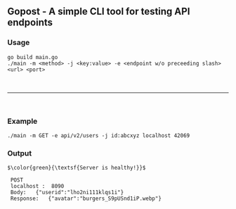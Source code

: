 ## Gopost - A simple CLI tool for testing API endpoints

### Usage
```
go build main.go
./main -m <method> -j <key:value> -e <endpoint w/o preceeding slash> <url> <port>
```
<br><hr><br>
### Example
```
./main -m GET -e api/v2/users -j id:abcxyz localhost 42069
```
### Output
```
$\color{green}{\textsf{Server is healthy!}}$

 POST
 localhost :  8090
 Body:   {"userid":"lho2ni111klqs1i"}
 Response:   {"avatar":"burgers_S9pUSnd1iP.webp"}
```
